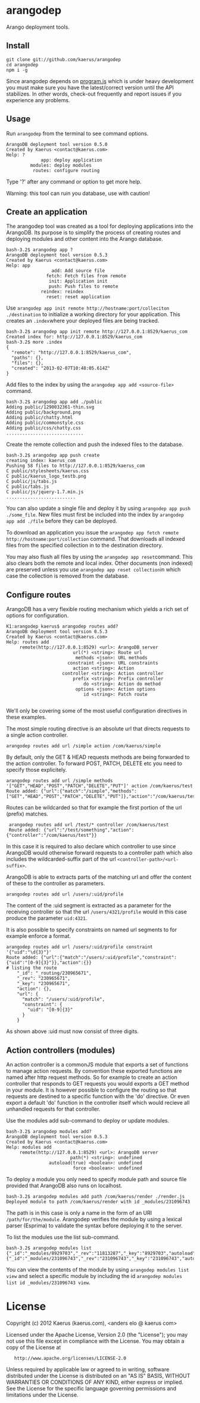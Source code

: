 arangodep
=========

Arango deployment tools.

Install
-------
```
git clone git://github.com/kaerus/arangodep
cd arangodep
npm i -g
```

Since arangodep depends on <a href="https://github.com/kaerus/program.js">program.js</a> which is under heavy development you must make sure you have the latest/correct version until the API stabilizes. In other words, check-out frequently and report issues if you experience any problems.

Usage
-----
Run ```arangodep``` from the terminal to see command options.
```
ArangoDB deployment tool version 0.5.0
Created by Kaerus <contact@kaerus.com>
Help: ?
             app: deploy application
         modules: deploy modules
          routes: configure routing
```
Type '?' after any command or option to get more help.

Warning: this tool can ruin you database, use with caution! 

Create an application
---------------------
The arangodep tool was created as a tool for deploying applications into the ArangoDB.
Its purpose is to simplify the process of creating routes and deploying modules and other content into the Arango database.

```
bash-3.2$ arangodep app ?
ArangoDB deployment tool version 0.5.3
Created by Kaerus <contact@kaerus.com>
Help: app
                 add: Add source file
               fetch: Fetch files from remote
                init: Application init
                push: Push files to remote
             reindex: reindex
               reset: reset application

```

Use ```arangodep app init remote http://hostname:port/colleciton ./destination``` to initialize a working directory for your application. This creates an ```.index```where your deployed files are being tracked.
```
bash-3.2$ arangodep app init remote http://127.0.0.1:8529/kaerus_com
Created index for: http://127.0.0.1:8529/kaerus_com
bash-3.2$ more .index 
{
  "remote": "http://127.0.0.1:8529/kaerus_com",
  "paths": {},
  "files": {},
  "created": "2013-02-07T10:48:05.614Z"
}
```

Add files to the index by using the ```arangodep app add <source-file>``` command.
```
bash-3.2$ arangodep app add ./public 
Adding public/1290032361-thin.svg
Adding public/background.png
Adding public/chatty.html
Adding public/commonstyle.css
Adding public/css/chatty.css
.............................
```

Create the remote collection and push the indexed files to the database.
```
bash-3.2$ arangodep app push create
creating index: kaerus_com
Pushing 58 files to http://127.0.0.1:8529/kaerus_com
C public/stylesheets/kaerus.css
C public/kaerus_logo_testb.png
C public/js/tabs.js
C public/tabs.js
C public/js/jquery-1.7.min.js
..........................
```

You can also update a single file and deploy it by using ```arangodep app push ./some_file```.
New files must first be included into the index by ```arangodep app add ./file``` before they can be deployed.

To download an application you issue the ```arangodep app fetch remote http://hostname:port/collection``` command.
That downloads all indexed files from the specified collection in to the destination directory.

You may also flush all files by using the ```arangodep app reset```command. This also clears both the remote and local index. Other documents (non indexed) are preserved unless you use ```arangodep app reset collection```in which case the collection is removed from the database. 

Configure routes
----------------
ArangoDB has a very flexible routing mechanism which yields a rich set of options for configuration.   
```
K1:arangodep kaerus$ arangodep routes add?
ArangoDB deployment tool version 0.5.3
Created by Kaerus <contact@kaerus.com>
Help: routes add
     remote(http://127.0.0.1:8529) <url>: ArangoDB server
                         url(*) <string>: Route url
                          methods <json>: URL methods
                       constraint <json>: URL constraints
                         action <string>: Action
                     controller <string>: Action controller
                         prefix <string>: Prefix controller
                             do <string>: Action do method
                          options <json>: Action options
                             id <string>: Patch route
 
```
We'll only be covering some of the most useful configuration directives in these examples.

The most simple routing directive is an absolute url that directs requests to a single action controller.
``` 
arangodep routes add url /simple action /com/kaerus/simple 
```
By default, only the GET & HEAD requests methods are being forwarded to the action controller. 
To forward POST, PATCH, DELETE etc you need to specify those explicitely.

``` 
arangodep routes add url /simple methods '["GET","HEAD","POST","PATCH","DELETE","PUT"]' action /com/kaerus/test 
Route added: {"url":{"match":"/simple","methods":["GET","HEAD","POST","PATCH","DELETE","PUT"]},"action":"/com/kaerus/test"}
```

Routes can be wildcarded so that for example the first portion of the url (prefix) matches.
```
 arangodep routes add url /test/* controller /com/kaerus/test
 Route added: {"url":"/test/something","action":{"controller":"/com/kaerus/test"}}
```
In this case it is required to also declare which controller to use since ArangoDB would otherwise forward requests to a controller path which also includes the wildcarded-suffix part of the url ```<controller-path>/<url-suffix>```.  


ArangoDB is able to extracts parts of the matching url and offer the content of these to the controller as parameters.
```
arangodep routes add url /users/:uid/profile
```
The content of the :uid segment is extracted as a parameter for the receiving controller so that the url ```/users/4321/profile``` would in this case produce the parameter ```uid:4321```. 


It is also possible to specify constraints on named url segments to for example enforce a format. 
```
arangodep routes add url /users/:uid/profile constraint '{"uid":"\d{3}"}'
Route added: {"url":{"match":"/users/:uid/profile","constraint":{"uid":"[0-9]{3}"}},"action":{}}
# listing the route
    "_id": "_routing/230965671",
    "_rev": "230965671",
    "_key": "230965671",
    "action": {},
    "url": {
      "match": "/users/:uid/profile",
      "constraint": {
        "uid": "[0-9]{3}"
      }
    }
```
As shown above :uid must now consist of three digits.

Action controllers (modules)
----------------------------
An action controller is a commonJS module that exports a set of functions to manage action requests.
By convention these exported functions are named after http request methods.
So for example to create an action controller that responds to GET requests you would exports a GET method in your module. It is however possible to configure the routing so that requests are destined to a specific function with the 'do' directive. Or even export a default 'do' function in the controller itself which would recieve all unhandled requests for that controller.

Use the modules add sub-command to deploy or update modules.
```
bash-3.2$ arangodep modules add?
ArangoDB deployment tool version 0.5.3
Created by Kaerus <contact@kaerus.com>
Help: modules add
     remote(http://127.0.0.1:8529) <url>: ArangoDB server
                        path(*) <string>: undefined
                autoload(true) <boolean>: undefined
                         force <boolean>: undefined

```
To deploy a module you only need to specify module path and source file provided that ArangoDB also runs on localhost.
```
bash-3.2$ arangodep modules add path /com/kaerus/render ./render.js 
Deployed module to path /com/kaerus/render with id _modules/231096743
```
The path is in this case is only a name in the form of an URI ```/path/for/the/module```.
Arangodep verifies the module by using a lexical parser (Esprima) to validate the syntax before deploying it to the server. 

To list the modules use the list sub-command.
```
bash-3.2$ arangodep modules list
{"_id":"_modules/8929703","_rev":"11813287","_key":"8929703","autoload":true,"path":"/com/kaerus/forms"}
{"_id":"_modules/231096743","_rev":"231096743","_key":"231096743","autoload":true,"path":"/com/kaerus/render"} 
```
You can view the contents of the module by using ```arangodep modules list view``` and select a specific module by including the id ```arangodep modules list id _modules/231096743 view```.







License
=======
   Copyright (c) 2012 Kaerus (kaerus.com), <anders elo @ kaerus com>

   Licensed under the Apache License, Version 2.0 (the "License");
   you may not use this file except in compliance with the License.
   You may obtain a copy of the License at

       http://www.apache.org/licenses/LICENSE-2.0

   Unless required by applicable law or agreed to in writing, software
   distributed under the License is distributed on an "AS IS" BASIS,
   WITHOUT WARRANTIES OR CONDITIONS OF ANY KIND, either express or implied.
   See the License for the specific language governing permissions and
   limitations under the License.